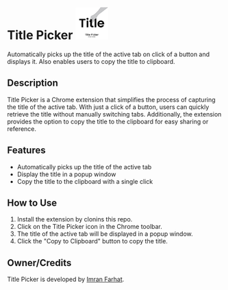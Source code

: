 # Title Picker  <img src="https://raw.githubusercontent.com/imfarhat/Title-Picker-Chrome-Extension/main/icon.png" alt="Title Picker Logo" height="75">

Automatically picks up the title of the active tab on click of a button and displays it. Also enables users to copy the title to clipboard.

## Description

Title Picker is a Chrome extension that simplifies the process of capturing the title of the active tab. With just a click of a button, users can quickly retrieve the title without manually switching tabs. Additionally, the extension provides the option to copy the title to the clipboard for easy sharing or reference.

## Features

- Automatically picks up the title of the active tab
- Display the title in a popup window
- Copy the title to the clipboard with a single click

## How to Use

1. Install the extension by clonins this repo.
2. Click on the Title Picker icon in the Chrome toolbar.
3. The title of the active tab will be displayed in a popup window.
4. Click the "Copy to Clipboard" button to copy the title.

## Owner/Credits

Title Picker is developed by [Imran Farhat](https://farhat.vercel.app). 
